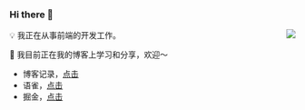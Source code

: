 ### Hi there 👋

<img align="right" src="https://github-readme-stats.vercel.app/api?username=chenXieGit&show_icons=true&icon_color=CE1D2D&text_color=718096&bg_color=ffffff&hide_title=true" />

💡 我正在从事前端的开发工作。

🔭 我目前正在我的博客上学习和分享，欢迎～

  - 博客记录，[点击](https://github.com/chenXieGit/blog-posts)
  - 语雀，[点击](https://www.yuque.com/xiechen)
  - 掘金，[点击](https://juejin.cn/user/1451011079416919/posts)

<!--
**chenXieGit/chenXieGit** is a ✨ _special_ ✨ repository because its `README.md` (this file) appears on your GitHub profile.

Here are some ideas to get you started:

- 🔭 I’m currently working on ...
- 🌱 I’m currently learning ...
- 👯 I’m looking to collaborate on ...
- 🤔 I’m looking for help with ...
- 💬 Ask me about ...
- 📫 How to reach me: ...
- 😄 Pronouns: ...
- ⚡ Fun fact: ...
-->
